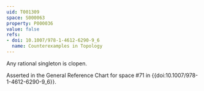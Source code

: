 ```yaml
---
uid: T001309
space: S000063
property: P000036
value: false
refs:
- doi: 10.1007/978-1-4612-6290-9_6
  name: Counterexamples in Topology
---
```


Any rational singleton is clopen.

Asserted in the General Reference Chart for space #71 in
{{doi:10.1007/978-1-4612-6290-9_6}}.
